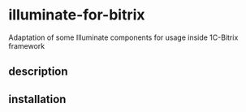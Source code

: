 # illuminate-for-bitrix

Adaptation of some Illuminate components for usage inside 1C-Bitrix framework

## description

## installation
